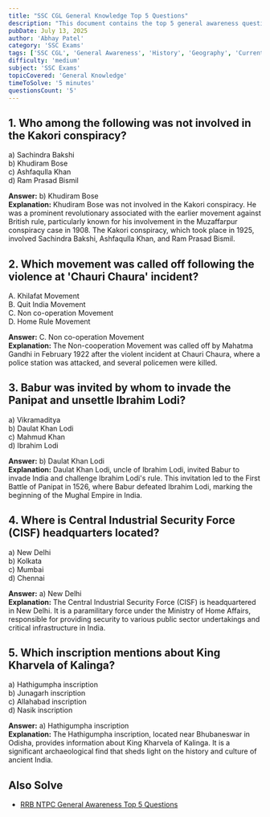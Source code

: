 ```yaml
---
title: "SSC CGL General Knowledge Top 5 Questions"
description: "This document contains the top 5 general awareness questions for SSC CGL, which are curated from various sources."
pubDate: July 13, 2025
author: 'Abhay Patel'
category: 'SSC Exams'
tags: ['SSC CGL', 'General Awareness', 'History', 'Geography', 'Current Affairs']
difficulty: 'medium'
subject: 'SSC Exams'
topicCovered: 'General Knowledge'
timeToSolve: '5 minutes'
questionsCount: '5'
---
```


## 1. Who among the following was not involved in the Kakori conspiracy?
a) Sachindra Bakshi  
b) Khudiram Bose  
c) Ashfaqulla Khan  
d) Ram Prasad Bismil

**Answer:** b) Khudiram Bose  
**Explanation:** Khudiram Bose was not involved in the Kakori conspiracy. He was a prominent revolutionary associated with the earlier movement against British rule, particularly known for his involvement in the Muzaffarpur conspiracy case in 1908. The Kakori conspiracy, which took place in 1925, involved Sachindra Bakshi, Ashfaqulla Khan, and Ram Prasad Bismil.

## 2. Which movement was called off following the violence at 'Chauri Chaura' incident?
A. Khilafat Movement  
B. Quit India Movement  
C. Non co-operation Movement  
D. Home Rule Movement  

**Answer:** C. Non co-operation Movement  
**Explanation:** The Non-cooperation Movement was called off by Mahatma Gandhi in February 1922 after the violent incident at Chauri Chaura, where a police station was attacked, and several policemen were killed.


## 3. Babur was invited by whom to invade the Panipat and unsettle Ibrahim Lodi?
a) Vikramaditya    
b) Daulat Khan Lodi  
c) Mahmud Khan  
d) Ibrahim Lodi  

**Answer:** b) Daulat Khan Lodi  
**Explanation:** Daulat Khan Lodi, uncle of Ibrahim Lodi, invited Babur to invade India and challenge Ibrahim Lodi's rule. This invitation led to the First Battle of Panipat in 1526, where Babur defeated Ibrahim Lodi, marking the beginning of the Mughal Empire in India.

## 4. Where is Central Industrial Security Force (CISF) headquarters located?
a) New Delhi  
b) Kolkata  
c) Mumbai  
d) Chennai  

**Answer:** a) New Delhi  
**Explanation:** The Central Industrial Security Force (CISF) is headquartered in New Delhi. It is a paramilitary force under the Ministry of Home Affairs, responsible for providing security to various public sector undertakings and critical infrastructure in India.

## 5. Which inscription mentions about King Kharvela of Kalinga?
a) Hathigumpha inscription  
b) Junagarh inscription  
c) Allahabad inscription  
d) Nasik inscription

**Answer:** a) Hathigumpha inscription  
**Explanation:** The Hathigumpha inscription, located near Bhubaneswar in Odisha, provides information about King Kharvela of Kalinga. It is a significant archaeological find that sheds light on the history and culture of ancient India.

## Also Solve
- [RRB NTPC General Awareness Top 5 Questions](https://eduware.vercel.app/questions/geography-questions-ntpc-1)
